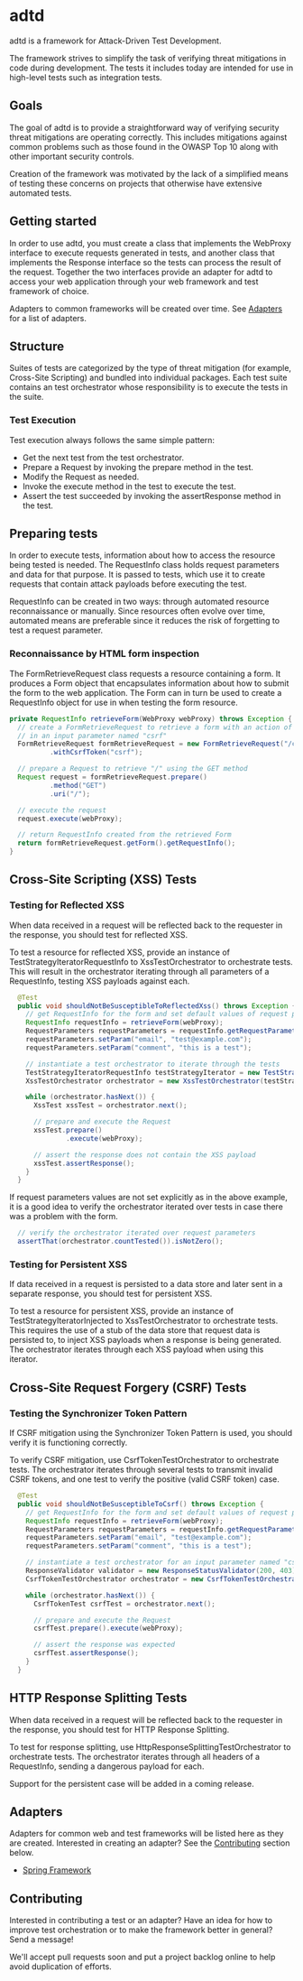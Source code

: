 # adtd
adtd is a framework for Attack-Driven Test Development.

The framework strives to simplify the task of verifying threat mitigations in code during development. The tests it
includes today are intended for use in high-level tests such as integration tests.

## Goals
The goal of adtd is to provide a straightforward way of verifying security threat mitigations are operating correctly.
This includes mitigations against common problems such as those found in the OWASP Top 10 along with other important
security controls.

Creation of the framework was motivated by the lack of a simplified means of testing these concerns on projects that
otherwise have extensive automated tests.

## Getting started
In order to use adtd, you must create a class that implements the WebProxy interface to execute requests generated in
tests, and another class that implements the Response interface so the tests can process the result of the request.
Together the two interfaces provide an adapter for adtd to access your web application through your web framework and
test framework of choice.

Adapters to common frameworks will be created over time. See [Adapters](#adapters) for a list of adapters.

## Structure
Suites of tests are categorized by the type of threat mitigation (for example, Cross-Site Scripting) and bundled into
individual packages. Each test suite contains an test orchestrator whose responsibility is to execute the tests in the
suite.

### Test Execution
Test execution always follows the same simple pattern:

- Get the next test from the test orchestrator.
- Prepare a Request by invoking the prepare method in the test.
- Modify the Request as needed.
- Invoke the execute method in the test to execute the test.
- Assert the test succeeded by invoking the assertResponse method in the test. 

## Preparing tests
In order to execute tests, information about how to access the resource being tested is needed. The RequestInfo class
holds request parameters and data for that purpose. It is passed to tests, which use it to create requests that contain
attack payloads before executing the test.

RequestInfo can be created in two ways: through automated resource reconnaissance or manually. Since resources often
evolve over time, automated means are preferable since it reduces the risk of forgetting to test a request parameter. 

### Reconnaissance by HTML form inspection
The FormRetrieveRequest class requests a resource containing a form. It produces a Form object that encapsulates
information about how to submit the form to the web application. The Form can in turn be used to create a RequestInfo
object for use in when testing the form resource.

```java
private RequestInfo retrieveForm(WebProxy webProxy) throws Exception {
  // create a FormRetrieveRequest to retrieve a form with an action of "/comment". indicate it contains a CSRF token
  // in an input parameter named "csrf"
  FormRetrieveRequest formRetrieveRequest = new FormRetrieveRequest("/comment")
          .withCsrfToken("csrf");

  // prepare a Request to retrieve "/" using the GET method
  Request request = formRetrieveRequest.prepare()
          .method("GET")
          .uri("/");

  // execute the request
  request.execute(webProxy);

  // return RequestInfo created from the retrieved Form
  return formRetrieveRequest.getForm().getRequestInfo();
}
```

## Cross-Site Scripting (XSS) Tests

### Testing for Reflected XSS
When data received in a request will be reflected back to the requester in the response, you should test for reflected
XSS.

To test a resource for reflected XSS, provide an instance of TestStrategyIteratorRequestInfo to XssTestOrchestrator to
orchestrate tests. This will result in the orchestrator iterating through all parameters of a RequestInfo, testing XSS
payloads against each.

```java
  @Test
  public void shouldNotBeSusceptibleToReflectedXss() throws Exception {
    // get RequestInfo for the form and set default values of request parameters representing form inputs
    RequestInfo requestInfo = retrieveForm(webProxy);
    RequestParameters requestParameters = requestInfo.getRequestParameters();
    requestParameters.setParam("email", "test@example.com");
    requestParameters.setParam("comment", "this is a test");

    // instantiate a test orchestrator to iterate through the tests
    TestStrategyIteratorRequestInfo testStrategyIterator = new TestStrategyIteratorRequestInfo(requestInfo);
    XssTestOrchestrator orchestrator = new XssTestOrchestrator(testStrategyIterator);

    while (orchestrator.hasNext()) {
      XssTest xssTest = orchestrator.next();

      // prepare and execute the Request
      xssTest.prepare()
              .execute(webProxy);

      // assert the response does not contain the XSS payload
      xssTest.assertResponse();
    }
  }
```

If request parameters values are not set explicitly as in the above example, it is a good idea to verify the
orchestrator iterated over tests in case there was a problem with the form.

```java
  // verify the orchestrator iterated over request parameters
  assertThat(orchestrator.countTested()).isNotZero();  
```

### Testing for Persistent XSS
If data received in a request is persisted to a data store and later sent in a separate response, you should test for
persistent XSS.

To test a resource for persistent XSS, provide an instance of TestStrategyIteratorInjected to XssTestOrchestrator to
orchestrate tests. This requires the use of a stub of the data store that request data is persisted to, to inject XSS
payloads when a response is being generated. The orchestrator iterates through each XSS payload when using this
iterator. 

## Cross-Site Request Forgery (CSRF) Tests

### Testing the Synchronizer Token Pattern
If CSRF mitigation using the Synchronizer Token Pattern is used, you should verify it is functioning correctly.

To verify CSRF mitigation, use CsrfTokenTestOrchestrator to orchestrate tests. The orchestrator iterates through several
tests to transmit invalid CSRF tokens, and one test to verify the positive (valid CSRF token) case. 

```java
  @Test
  public void shouldNotBeSusceptibleToCsrf() throws Exception {
    // get RequestInfo for the form and set default values of request parameters representing form inputs
    RequestInfo requestInfo = retrieveForm(webProxy);
    RequestParameters requestParameters = requestInfo.getRequestParameters();
    requestParameters.setParam("email", "test@example.com");
    requestParameters.setParam("comment", "this is a test");

    // instantiate a test orchestrator for an input parameter named "csrf" and iterate through the tests
    ResponseValidator validator = new ResponseStatusValidator(200, 403); 
    CsrfTokenTestOrchestrator orchestrator = new CsrfTokenTestOrchestrator(requestInfo, validator, "csrf");

    while (orchestrator.hasNext()) {
      CsrfTokenTest csrfTest = orchestrator.next();

      // prepare and execute the Request
      csrfTest.prepare().execute(webProxy);

      // assert the response was expected
      csrfTest.assertResponse();
    }
  }
```

## HTTP Response Splitting Tests
When data received in a request will be reflected back to the requester in the response, you should test for HTTP
Response Splitting.

To test for response splitting, use HttpResponseSplittingTestOrchestrator to orchestrate tests. The orchestrator
iterates through all headers of a RequestInfo, sending a dangerous payload for each.

Support for the persistent case will be added in a coming release.

## Adapters
Adapters for common web and test frameworks will be listed here as they are created. Interested in creating an adapter?
See the [Contributing](#contributing) section below.

* [Spring Framework](https://github.com/cairnsc/adtd-springframework)

## Contributing
Interested in contributing a test or an adapter? Have an idea for how to improve test orchestration or to make the 
framework better in general? Send a message!

We'll accept pull requests soon and put a project backlog online to help avoid duplication of efforts.
